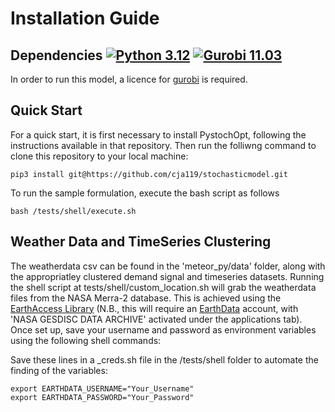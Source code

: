 
# Installation Guide

## Dependencies [![Python 3.12](https://img.shields.io/badge/python-3.12-blue.svg)](https://www.python.org/downloads/release/python-3124/) [![Gurobi 11.03](https://img.shields.io/badge/gurobi-11.0.3-red.svg)](https://www.gurobi.com/downloads/gurobi-optimizer-release-notes-v11-0-3/)
In order to run this model, a licence for [gurobi](https://www.gurobi.com/) is required.

## Quick Start
For a quick start, it is first necessary to install PystochOpt, following the instructions available in that repository. Then run the folliwng command to clone this repository to your local machine:
```
pip3 install git@https://github.com/cja119/stochasticmodel.git
```

To run the sample formulation, execute the bash script as follows

```
bash /tests/shell/execute.sh
```

## Weather Data and TimeSeries Clustering

The weatherdata csv can be found in the 'meteor_py/data' folder, along with the appropriatley clustered demand signal and timeseries datasets. Running the shell script at tests/shell/custom_location.sh will grab the weatherdata files from the NASA Merra-2 database. This is achieved using the [EarthAccess Library](https://earthaccess.readthedocs.io/en/latest/) (N.B., this will require an [EarthData](https://urs.earthdata.nasa.gov/) account, with 'NASA GESDISC DATA ARCHIVE' activated under the applications tab). Once set up, save your username and password as environment variables using the following shell commands:

Save these lines in a _creds.sh file in the /tests/shell folder to automate the finding of the variables:

```
export EARTHDATA_USERNAME="Your_Username"
export EARTHDATA_PASSWORD="Your_Password"
```